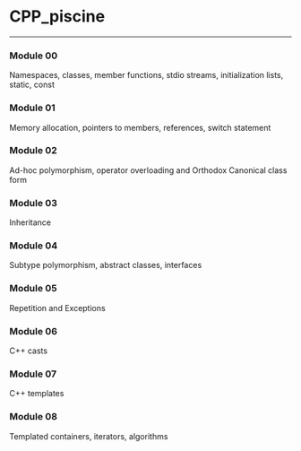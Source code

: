 # CPP_piscine
____

### Module 00
Namespaces, classes, member functions, stdio streams, initialization lists, static, const

### Module 01

Memory allocation, pointers to members, references, switch statement

### Module 02

Ad-hoc polymorphism, operator overloading and Orthodox Canonical class form

### Module 03

Inheritance

### Module 04

Subtype polymorphism, abstract classes, interfaces

### Module 05

Repetition and Exceptions

### Module 06

C++ casts

### Module 07

C++ templates

### Module 08

Templated containers, iterators, algorithms
